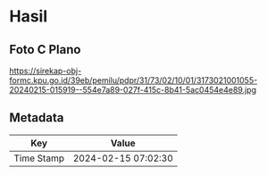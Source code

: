 # Hasil

## Foto C Plano

https://sirekap-obj-formc.kpu.go.id/39eb/pemilu/pdpr/31/73/02/10/01/3173021001055-20240215-015919--554e7a89-027f-415c-8b41-5ac0454e4e89.jpg


## Metadata

| Key        | Value               |
| ---------- | ------------------- |
| Time Stamp | 2024-02-15 07:02:30 |



